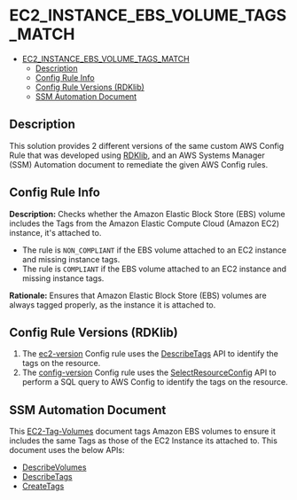 # EC2_INSTANCE_EBS_VOLUME_TAGS_MATCH

- [EC2_INSTANCE_EBS_VOLUME_TAGS_MATCH](#ec2_instance_ebs_volume_tags_match)
  - [Description](#description)
  - [Config Rule Info](#config-rule-info)
  - [Config Rule Versions (RDKlib)](#config-rule-versions-rdklib)
  - [SSM Automation Document](#ssm-automation-document)

## Description

This solution provides 2 different versions of the same custom AWS Config Rule that was developed using
[RDKlib](https://github.com/awslabs/aws-config-rdklib), and an AWS Systems Manager (SSM) Automation document to remediate the given AWS Config rules.

## Config Rule Info

**Description:** Checks whether the Amazon Elastic Block Store (EBS) volume includes the Tags from the Amazon Elastic Compute Cloud (Amazon EC2)
instance, it's attached to.

- The rule is `NON_COMPLIANT` if the EBS volume attached to an EC2 instance and missing instance tags.
- The rule is `COMPLIANT` if the EBS volume attached to an EC2 instance and missing instance tags.

**Rationale:** Ensures that Amazon Elastic Block Store (EBS) volumes are always tagged properly, as the instance it is attached to.

## Config Rule Versions (RDKlib)

1. The [ec2-version](config_rule/ec2_version/EC2_INSTANCE_EBS_VOLUME_TAGS_MATCH) Config rule uses the
   [DescribeTags](https://docs.aws.amazon.com/AWSEC2/latest/APIReference/API_DescribeTags.html) API to identify the tags on the resource.
2. The [config-version](config_rule/config-version/EC2_INSTANCE_EBS_VOLUME_TAGS_MATCH) Config rule uses the
   [SelectResourceConfig](https://docs.aws.amazon.com/config/latest/APIReference/API_SelectResourceConfig.html) API to perform a SQL query to AWS
   Config to identify the tags on the resource.

## SSM Automation Document

This [EC2-Tag-Volumes](ssm_automation/ec2_tag_volumes_ssm_document_executeScript.yaml) document tags Amazon EBS volumes to ensure it includes the same
Tags as those of the EC2 Instance its attached to. This document uses the below APIs:

- [DescribeVolumes](https://docs.aws.amazon.com/AWSEC2/latest/APIReference/API_DescribeVolumes.html)
- [DescribeTags](https://docs.aws.amazon.com/AWSEC2/latest/APIReference/API_DescribeTags.html)
- [CreateTags](https://docs.aws.amazon.com/AWSEC2/latest/APIReference/API_CreateTags.html)
